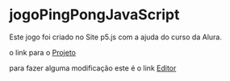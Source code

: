 # jogoPingPongJavaScript

Este jogo foi criado no Site p5.js com a ajuda do curso da Alura.

o link para o
<a href="https://preview.p5js.org/lucasrodrigues19021998/embed/vm3Gtv8x3">Projeto</a>

para fazer alguma modificação este é o link
<a href="https://editor.p5js.org/lucasrodrigues19021998/sketches/vm3Gtv8x3" target="_blank">Editor</a>
